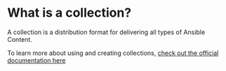 # What is a collection?

A collection is a distribution format for delivering all types of Ansible Content.

To learn more about using and creating collections, [check out the official documentation here](https://docs.ansible.com/ansible/devel/dev_guide/collections_tech_preview.html)
